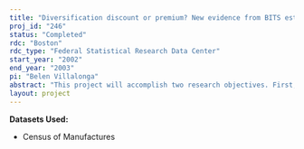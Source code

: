 ```yaml
---
title: "Diversification discount or premium? New evidence from BITS establishment-level data"
proj_id: "246"
status: "Completed"
rdc: "Boston"
rdc_type: "Federal Statistical Research Data Center"
start_year: "2002"
end_year: "2003"
pi: "Belen Villalonga"
abstract: "This project will accomplish two research objectives. First, it will revise a paper produced as part of the earlier project “Corporate Diversification and Quasi-Diversification: Causes and Consequences” (LA 99-05). The paper examines whether the finding of a diversification discount in U.S. stock markets is only an artifact of the use of Compustat segment data. Using a common methodological approach on a sample of firms which exhibit a diversification discount according to segment data, it finds that, when BITS data are used, diversified firms actually trade at a significant average premium. The second research objective of this project is to revise and conclude the author’s earlier efforts to match establishment-level data from the Census Bureau’s Business Information Tracking Series (BITS) to firm-level data from Standard and Poor’s Compustat. The resulting database provides information on the financial characteristics of public U.S. firms and a more objective and detailed breakdown of their activities by industry than that offered by segment-level data. The merged database is therefore an extremely rich source of information that can be used to investigate a variety of topics. The author will be making available to the Center for Economic Studies the matching file that will enable future researchers at the Center to recreate the merged dataset, together with a document that will describe in detail the process followed to create that matching file."
layout: project
---
```


**Datasets Used:**

  - Census of Manufactures 

